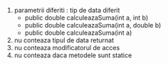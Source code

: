 1) parametrii diferiti : tip de data diferit
    * public double calculeazaSuma(int a, int b)
    * public double calculeazaSuma(int a, double b)
    * public double calculeazaSuma(int a)
2) nu conteaza tipul de data returnat
3) nu conteaza modificatorul de acces
4) nu conteaza daca metodele sunt statice